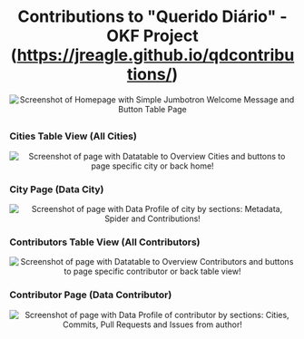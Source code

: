 
<h1 align="center">Contributions to "Querido Diário" - OKF Project  <br>  (<a href="https://jreagle.github.io/qdcontributions/" target="_blank">https://jreagle.github.io/qdcontributions/</a>)</h1>

<p align="center">
<img src="https://jreagle.github.io/qdcontributions/img/home.png" alt="Screenshot of Homepage with Simple Jumbotron Welcome Message and Button Table Page">
</p>

<h2 align="center"></h2>

### Cities Table View (All Cities)

<p align="center">
<img src="https://jreagle.github.io/qdcontributions/img/table_cities.png" alt="Screenshot of page with Datatable to Overview Cities and buttons to page specific city or back home!">
</p>

### City Page (Data City)

<p align="center">
<img src="https://jreagle.github.io/qdcontributions/img/page_city.png" alt="Screenshot of page with Data Profile of city by sections: Metadata, Spider and Contributions!">
</p>

### Contributors Table View (All Contributors)

<p align="center">
<img src="https://jreagle.github.io/qdcontributions/img/table_contributors.png" alt="Screenshot of page with Datatable to Overview Contributors and buttons to page specific contributor or back table view!">
</p>

### Contributor Page (Data Contributor)

<p align="center">
<img src="https://jreagle.github.io/qdcontributions/img/page_contributor.png" alt="Screenshot of page with Data Profile of contributor by sections: Cities, Commits, Pull Requests and Issues from author!">
</p>